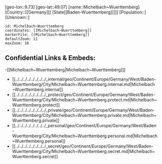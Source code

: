 ﻿---
location: [49.07,9.73]
mapzoom: [7,12] 
mapmarker: city 
type: City
tags:
- geo/City


SpocWebEntityId: 32461
isDeleted: false
confidential: public

---
[geo-lon::9.73]
[geo-lat::49.07]
[name::Michelbach~Wuerttemberg]
[Country::[[Germany]]]
[State[[Baden-Wuerttemberg]]]]]
[Population::]
[Unknown::]


```leaflet
id: Michelbach~Wuerttemberg
coordinates: [[Michelbach~Wuerttemberg]]
markerFile: [[Michelbach~Wuerttemberg]]
defaultZoom: 11 
maxZoom: 18
```


## Confidential Links & Embeds: 
-[[Michelbach~Wuerttemberg|Michelbach~Wuerttemberg]]] 
- [[../../../../../../../../_internal/geo/Continent/Europe/Germany/West/Baden-Wuerttemberg/City/Michelbach~Wuerttemberg.internal.md|Michelbach~Wuerttemberg.internal]] 
- [[../../../../../../../../_protect/geo/Continent/Europe/Germany/West/Baden-Wuerttemberg/City/Michelbach~Wuerttemberg.protect.md|Michelbach~Wuerttemberg.protect]] 
- [[../../../../../../../../_private/geo/Continent/Europe/Germany/West/Baden-Wuerttemberg/City/Michelbach~Wuerttemberg.private.md|Michelbach~Wuerttemberg.private]] 
- [[../../../../../../../../_personal/geo/Continent/Europe/Germany/West/Baden-Wuerttemberg/City/Michelbach~Wuerttemberg.personal.md|Michelbach~Wuerttemberg.personal]] 
- [[../../../../../../../../_secret/geo/Continent/Europe/Germany/West/Baden-Wuerttemberg/City/Michelbach~Wuerttemberg.secret.md|Michelbach~Wuerttemberg.secret]] 
